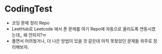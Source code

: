 # CodingTest

- 코딩 문제 정리 Repo
- LeetHub로 Leetcode 에서 푼 문제를 여기 Repo에 자동으로 올리도록 연동시켰는데,, 왜 안되지?ㅠ
- 풀면서 어려웠거나, 더 나은 방법이 있을 것 같은데 아직 못찾았던 문제들 위주로 정리해보자.
